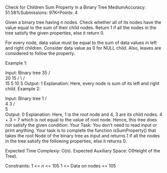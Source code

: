 Check for Children Sum Property in a Binary Tree
MediumAccuracy: 51.58%Submissions: 97K+Points: 4

Given a binary tree having n nodes. Check whether all of its nodes have the value equal to the sum of their child nodes. Return 1 if all the nodes in the tree satisfy the given properties, else it return 0.

For every node, data value must be equal to the sum of data values in left and right children. Consider data value as 0 for NULL child.  Also, leaves are considered to follow the property.

Example 1:

Input:
Binary tree
       35
      /   \
     20  15
    /  \  /  \
   15 5 10 5
Output: 
1
Explanation: 
Here, every node is sum of its left and right child.
Example 2:

Input:
Binary tree
       1
     /   \
    4    3
   /  
  5    
Output: 
0
Explanation: 
Here, 1 is the root node and 4, 3 are its child nodes. 4 + 3 = 7 which is not equal to the value of root node. Hence, this tree does not satisfy the given condition.
Your Task:
You don't need to read input or print anything. Your task is to complete the function isSumProperty() that takes the root Node of the binary tree as input and returns 1 if all the nodes in the tree satisfy the following properties, else it returns 0.

Expected Time Complexiy: O(n).
Expected Auxiliary Space: O(Height of the Tree).

Constraints:
1 <= n <= 105
1 <= Data on nodes <= 105